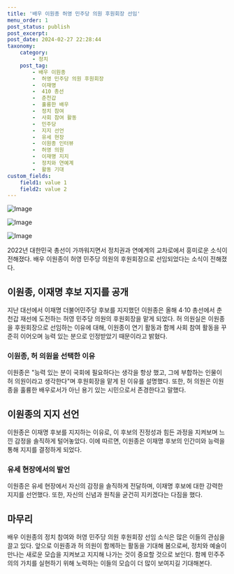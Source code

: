```yaml
---
title: '배우 이원종 허영 민주당 의원 후원회장 선임'
menu_order: 1
post_status: publish
post_excerpt: 
post_date: 2024-02-27 22:28:44
taxonomy:
    category:
        - 정치
    post_tag:
        - 배우 이원종
        -  허영 민주당 의원 후원회장
        -  이재명
        -  410 총선
        -  춘천갑
        -  훌륭한 배우
        -  정치 참여
        -  사회 참여 활동
        -  민주당
        -  지지 선언
        -  유세 현장
        -  이원종 인터뷰
        -  허영 의원
        -  이재명 지지
        -  정치와 연예계
        -  활동 기대
custom_fields:
    field1: value 1
    field2: value 2
---
```


![Image](https://imgnews.pstatic.net/image/015/2024/02/27/0004953236_001_20240227102001027.jpg?type=w647)

![Image](https://imgnews.pstatic.net/image/015/2024/02/27/0004953236_002_20240227102001067.jpg?type=w647)

![Image](https://imgnews.pstatic.net/image/015/2024/02/27/0004953236_003_20240227102001094.jpg?type=w647)

2022년 대한민국 총선이 가까워지면서 정치권과 연예계의 교차로에서 흥미로운 소식이 전해졌다. 배우 이원종이 허영 민주당 의원의 후원회장으로 선임되었다는 소식이 전해졌다. 
## 이원종, 이재명 후보 지지를 공개
지난 대선에서 이재명 더불어민주당 후보를 지지했던 이원종은 올해 4·10 총선에서 춘천갑 재선에 도전하는 허영 민주당 의원의 후원회장을 맡게 되었다. 허 의원실은 이원종을 후원회장으로 선임하는 이유에 대해, 이원종이 연기 활동과 함께 사회 참여 활동을 꾸준히 이어오며 능력 있는 분으로 인정받았기 때문이라고 밝혔다.
### 이원종, 허 의원을 선택한 이유
이원종은 "능력 있는 분이 국회에 필요하다는 생각을 항상 했고, 그에 부합하는 인물이 허 의원이라고 생각한다"며 후원회장을 맡게 된 이유를 설명했다. 또한, 허 의원은 이원종을 훌륭한 배우로서가 아닌 용기 있는 시민으로서 존경한다고 말했다.
## 이원종의 지지 선언
이원종은 이재명 후보를 지지하는 이유로, 이 후보의 진정성과 힘든 과정을 지켜보며 느낀 감정을 솔직하게 털어놓았다. 이에 따르면, 이원종은 이재명 후보의 인간미와 능력을 통해 지지를 결정하게 되었다.
### 유세 현장에서의 발언
이원종은 유세 현장에서 자신의 감정을 솔직하게 전달하며, 이재명 후보에 대한 강력한 지지를 선언했다. 또한, 자신의 신념과 원칙을 굳건히 지키겠다는 다짐을 했다.
## 마무리
배우 이원종의 정치 참여와 허영 민주당 의원 후원회장 선임 소식은 많은 이들의 관심을 끌고 있다. 앞으로 이원종과 허 의원이 함께하는 활동을 기대해 봄으로써, 정치와 예술이 만나는 새로운 모습을 지켜보고 지지해 나가는 것이 중요할 것으로 보인다. 함께 민주주의의 가치를 실현하기 위해 노력하는 이들의 모습이 더 많이 보여지길 기대해본다.
